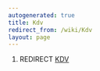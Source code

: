 ```yaml
---
autogenerated: true
title: Kdv
redirect_from: /wiki/Kdv
layout: page
---
```


1.  REDIRECT [KDV](KDV "wikilink")
